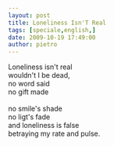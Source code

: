 ```yaml
---
layout: post
title: Loneliness Isn'T Real
tags: [speciale,english,]
date: 2009-10-19 17:49:00
author: pietro
---
```

Loneliness isn't real<br/>wouldn't I be dead,<br/>no word said<br/>no gift made<br/><br/>no smile's shade<br/>no ligt's fade<br/>and loneliness is false<br/>betraying my rate and pulse.
